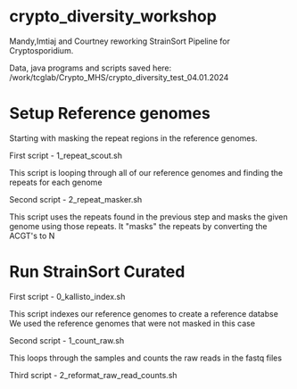 # crypto_diversity_workshop
 
 Mandy,Imtiaj and Courtney reworking StrainSort Pipeline for Cryptosporidium.
 
 Data, java programs and scripts saved here:
 /work/tcglab/Crypto_MHS/crypto_diversity_test_04.01.2024
 
 # Setup Reference genomes
 Starting with masking the repeat regions in the reference genomes.
 
 First script - 1_repeat_scout.sh
 
 This script is looping through all of our reference genomes and finding the repeats for each genome
 
 Second script - 2_repeat_masker.sh
 
 This script uses the repeats found in the previous step and masks the given genome using those repeats.
 It "masks" the repeats by converting the ACGT's to N
 
 # Run StrainSort Curated
 
First script - 0_kallisto_index.sh
 
 This script indexes our reference genomes to create a reference databse
 We used the reference genomes that were not masked in this case

Second script - 1_count_raw.sh

This loops through the samples and counts the raw reads in the fastq files

Third script - 2_reformat_raw_read_counts.sh
